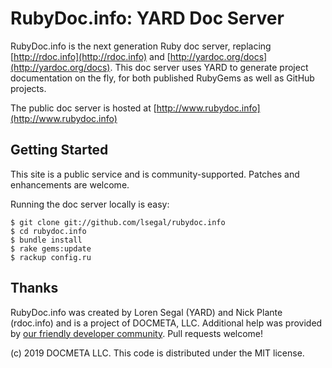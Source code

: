 RubyDoc.info: YARD Doc Server
===============================

RubyDoc.info is the next generation Ruby doc server, replacing
[http://rdoc.info](http://rdoc.info) and
[http://yardoc.org/docs](http://yardoc.org/docs).
This doc server uses YARD to generate project documentation on the fly, for
both published RubyGems as well as GitHub projects.

The public doc server is hosted at [http://www.rubydoc.info](http://www.rubydoc.info)

Getting Started
---------------

This site is a public service and is community-supported. Patches and
enhancements are welcome.

Running the doc server locally is easy:

```
$ git clone git://github.com/lsegal/rubydoc.info
$ cd rubydoc.info
$ bundle install
$ rake gems:update
$ rackup config.ru
```

Thanks
------

RubyDoc.info was created by Loren Segal (YARD) and Nick Plante (rdoc.info) and is a project of DOCMETA, LLC.
Additional help was provided by [our friendly developer community](https://github.com/lsegal/rubydoc.info/graphs/contributors).
Pull requests welcome!

(c) 2019 DOCMETA LLC. This code is distributed under the MIT license.
